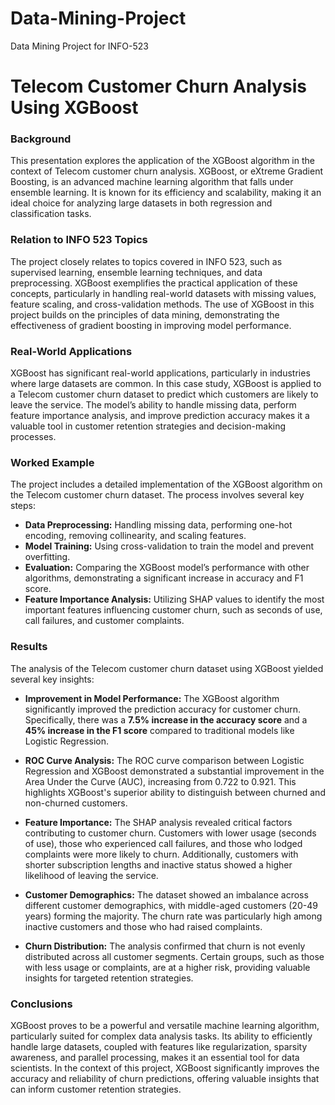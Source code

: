 # Data-Mining-Project
Data Mining Project for INFO-523
# Telecom Customer Churn Analysis Using XGBoost

### Background
This presentation explores the application of the XGBoost algorithm in the context of Telecom customer churn analysis. XGBoost, or eXtreme Gradient Boosting, is an advanced machine learning algorithm that falls under ensemble learning. It is known for its efficiency and scalability, making it an ideal choice for analyzing large datasets in both regression and classification tasks.

### Relation to INFO 523 Topics
The project closely relates to topics covered in INFO 523, such as supervised learning, ensemble learning techniques, and data preprocessing. XGBoost exemplifies the practical application of these concepts, particularly in handling real-world datasets with missing values, feature scaling, and cross-validation methods. The use of XGBoost in this project builds on the principles of data mining, demonstrating the effectiveness of gradient boosting in improving model performance.

### Real-World Applications
XGBoost has significant real-world applications, particularly in industries where large datasets are common. In this case study, XGBoost is applied to a Telecom customer churn dataset to predict which customers are likely to leave the service. The model’s ability to handle missing data, perform feature importance analysis, and improve prediction accuracy makes it a valuable tool in customer retention strategies and decision-making processes.

### Worked Example
The project includes a detailed implementation of the XGBoost algorithm on the Telecom customer churn dataset. The process involves several key steps:
- **Data Preprocessing:** Handling missing data, performing one-hot encoding, removing collinearity, and scaling features.
- **Model Training:** Using cross-validation to train the model and prevent overfitting.
- **Evaluation:** Comparing the XGBoost model’s performance with other algorithms, demonstrating a significant increase in accuracy and F1 score.
- **Feature Importance Analysis:** Utilizing SHAP values to identify the most important features influencing customer churn, such as seconds of use, call failures, and customer complaints.

### Results
The analysis of the Telecom customer churn dataset using XGBoost yielded several key insights:

- **Improvement in Model Performance:** The XGBoost algorithm significantly improved the prediction accuracy for customer churn. Specifically, there was a **7.5% increase in the accuracy score** and a **45% increase in the F1 score** compared to traditional models like Logistic Regression.

- **ROC Curve Analysis:** The ROC curve comparison between Logistic Regression and XGBoost demonstrated a substantial improvement in the Area Under the Curve (AUC), increasing from 0.722 to 0.921. This highlights XGBoost's superior ability to distinguish between churned and non-churned customers.

- **Feature Importance:** The SHAP analysis revealed critical factors contributing to customer churn. Customers with lower usage (seconds of use), those who experienced call failures, and those who lodged complaints were more likely to churn. Additionally, customers with shorter subscription lengths and inactive status showed a higher likelihood of leaving the service.

- **Customer Demographics:** The dataset showed an imbalance across different customer demographics, with middle-aged customers (20-49 years) forming the majority. The churn rate was particularly high among inactive customers and those who had raised complaints.

- **Churn Distribution:** The analysis confirmed that churn is not evenly distributed across all customer segments. Certain groups, such as those with less usage or complaints, are at a higher risk, providing valuable insights for targeted retention strategies.

### Conclusions
XGBoost proves to be a powerful and versatile machine learning algorithm, particularly suited for complex data analysis tasks. Its ability to efficiently handle large datasets, coupled with features like regularization, sparsity awareness, and parallel processing, makes it an essential tool for data scientists. In the context of this project, XGBoost significantly improves the accuracy and reliability of churn predictions, offering valuable insights that can inform customer retention strategies.
